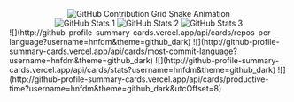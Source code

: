 <div align="center">
    <img src="https://raw.githubusercontent.com/hnfdm/hnfdm/output/github-contribution-grid-snake.svg" alt="GitHub Contribution Grid Snake Animation"/>
</div>
<div align="center">
    <img src="https://github-profile-summary-cards.vercel.app/api/cards/profile-details?username=hnfdm&theme=github_dark" alt="GitHub Stats 1"/>
    <img src="http://github-profile-summary-cards.vercel.app/api/cards/repos-per-language?username=hnfdm&theme=github_dark" alt="GitHub Stats 2"/>
    <img src="http://github-profile-summary-cards.vercel.app/api/cards/most-commit-language?username=hnfdm&theme=github_dark" alt="GitHub Stats 3"/>
</div>
![](http://github-profile-summary-cards.vercel.app/api/cards/repos-per-language?username=hnfdm&theme=github_dark)
![](http://github-profile-summary-cards.vercel.app/api/cards/most-commit-language?username=hnfdm&theme=github_dark)
![](http://github-profile-summary-cards.vercel.app/api/cards/stats?username=hnfdm&theme=github_dark)
![](http://github-profile-summary-cards.vercel.app/api/cards/productive-time?username=hnfdm&theme=github_dark&utcOffset=8)

<!--
**hnfdm/hnfdm** is a ✨ _special_ ✨ repository because its `README.md` (this file) appears on your GitHub profile.

Here are some ideas to get you started:

- 🔭 I’m currently working on ...
- 🌱 I’m currently learning ...
- 👯 I’m looking to collaborate on ...
- 🤔 I’m looking for help with ...
- 💬 Ask me about ...
- 📫 How to reach me: ...
- 😄 Pronouns: ...
- ⚡ Fun fact: ...
-->
